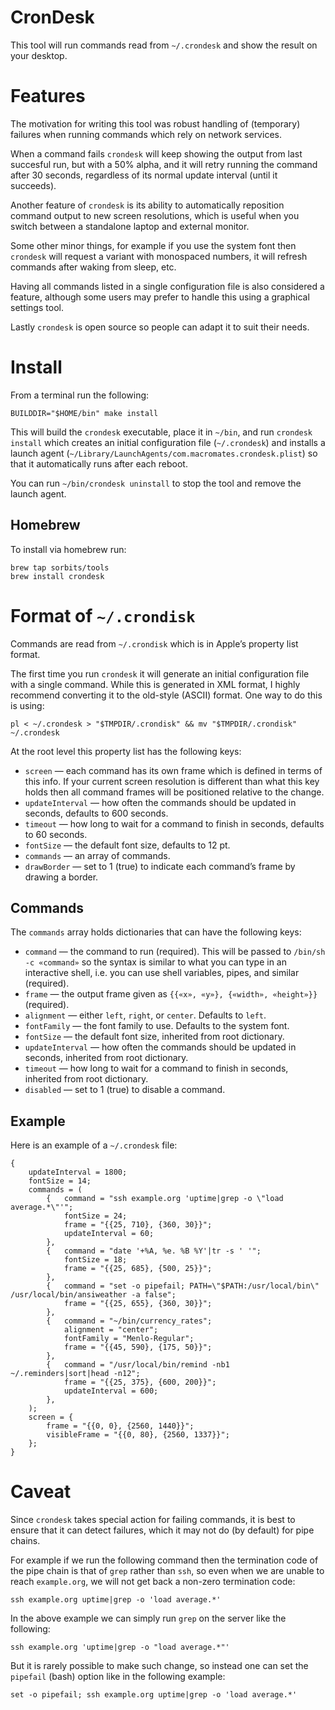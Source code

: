 # CronDesk

This tool will run commands read from `~/.crondesk` and show the result on your desktop.

# Features

The motivation for writing this tool was robust handling of (temporary) failures when running commands which rely on network services.

When a command fails `crondesk` will keep showing the output from last succesful run, but with a 50% alpha, and it will retry running the command after 30 seconds, regardless of its normal update interval (until it succeeds).

Another feature of `crondesk` is its ability to automatically reposition command output to new screen resolutions, which is useful when you switch between a standalone laptop and external monitor.

Some other minor things, for example if you use the system font then `crondesk` will request a variant with monospaced numbers, it will refresh commands after waking from sleep, etc.

Having all commands listed in a single configuration file is also considered a feature, although some users may prefer to handle this using a graphical settings tool.

Lastly `crondesk` is open source so people can adapt it to suit their needs.

# Install

From a terminal run the following:

	BUILDDIR="$HOME/bin" make install

This will build the `crondesk` executable, place it in `~/bin`, and run `crondesk install` which creates an initial configuration file (`~/.crondesk`) and installs a launch agent (`~/Library/LaunchAgents/com.macromates.crondesk.plist`) so that it automatically runs after each reboot.

You can run `~/bin/crondesk uninstall` to stop the tool and remove the launch agent.

## Homebrew

To install via homebrew run:

	brew tap sorbits/tools
	brew install crondesk

# Format of `~/.crondisk`

Commands are read from `~/.crondisk` which is in Apple’s property list format.

The first time you run `crondesk` it will generate an initial configuration file with a single command. While this is generated in XML format, I highly recommend converting it to the old-style (ASCII) format. One way to do this is using:

	pl < ~/.crondesk > "$TMPDIR/.crondisk" && mv "$TMPDIR/.crondisk" ~/.crondesk

At the root level this property list has the following keys:

* `screen` — each command has its own frame which is defined in terms of this info. If your current screen resolution is different than what this key holds then all command frames will be positioned relative to the change.
* `updateInterval` — how often the commands should be updated in seconds, defaults to 600 seconds.
* `timeout` — how long to wait for a command to finish in seconds, defaults to 60 seconds.
* `fontSize` — the default font size, defaults to 12 pt.
* `commands` — an array of commands.
* `drawBorder` — set to 1 (true) to indicate each command’s frame by drawing a border.

## Commands

The `commands` array holds dictionaries that can have the following keys:

* `command` — the command to run (required). This will be passed to `/bin/sh -c «command»` so the syntax is similar to what you can type in an interactive shell, i.e. you can use shell variables, pipes, and similar (required).
* `frame` — the output frame given as `{{«x», «y»}, {«width», «height»}}` (required).
* `alignment` — either `left`, `right`, or `center`. Defaults to `left`.
* `fontFamily` — the font family to use. Defaults to the system font.
* `fontSize` — the default font size, inherited from root dictionary.
* `updateInterval` — how often the commands should be updated in seconds, inherited from root dictionary.
* `timeout` — how long to wait for a command to finish in seconds, inherited from root dictionary.
* `disabled` — set to 1 (true) to disable a command.

## Example

Here is an example of a `~/.crondesk` file:

	{
		updateInterval = 1800;
		fontSize = 14;
		commands = (
			{	command = "ssh example.org 'uptime|grep -o \"load average.*\"'";
				fontSize = 24;
				frame = "{{25, 710}, {360, 30}}";
				updateInterval = 60;
			},
			{	command = "date '+%A, %e. %B %Y'|tr -s ' '";
				fontSize = 18;
				frame = "{{25, 685}, {500, 25}}";
			},
			{	command = "set -o pipefail; PATH=\"$PATH:/usr/local/bin\" /usr/local/bin/ansiweather -a false";
				frame = "{{25, 655}, {360, 30}}";
			},
			{	command = "~/bin/currency_rates";
				alignment = "center";
				fontFamily = "Menlo-Regular";
				frame = "{{45, 590}, {175, 50}}";
			},
			{	command = "/usr/local/bin/remind -nb1 ~/.reminders|sort|head -n12";
				frame = "{{25, 375}, {600, 200}}";
				updateInterval = 600;
			},
		);
		screen = {
			frame = "{{0, 0}, {2560, 1440}}";
			visibleFrame = "{{0, 80}, {2560, 1337}}";
		};
	}

# Caveat

Since `crondesk` takes special action for failing commands, it is best to ensure that it can detect failures, which it may not do (by default) for pipe chains.

For example if we run the following command then the termination code of the pipe chain is that of `grep` rather than `ssh`, so even when we are unable to reach `example.org`, we will not get back a non-zero termination code:

	ssh example.org uptime|grep -o 'load average.*'

In the above example we can simply run `grep` on the server like the following:

	ssh example.org 'uptime|grep -o "load average.*"'

But it is rarely possible to make such change, so instead one can set the `pipefail` (bash) option like in the following example:

	set -o pipefail; ssh example.org uptime|grep -o 'load average.*'
